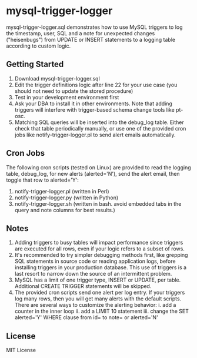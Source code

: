 # mysql-trigger-logger
mysql-trigger-logger.sql demonstrates how to use MySQL triggers to log the timestamp, user, SQL and a note for unexpected changes ("heisenbugs") from UPDATE or INSERT statements to a logging table according to custom logic.

## Getting Started

1. Download mysql-trigger-logger.sql
2. Edit the trigger definitions logic after line 22 for your use case (you should not need to update the stored procedure)
3. Test in your development environment first
4. Ask your DBA to install it in other environments. Note that adding triggers will interfere with trigger-based schema change tools like pt-osc.
5. Matching SQL queries will be inserted into the debug_log table. Either check that table periodically manually, or use one of the provided cron jobs like notify-trigger-logger.pl to send alert emails automatically.

## Cron Jobs

The following cron scripts (tested on Linux) are provided to read the logging table, debug_log, for new alerts (alerted='N'), send the alert email, then toggle that row to alerted='Y':

1. notify-trigger-logger.pl (written in Perl)
2. notify-trigger-logger.py (written in Python)
3. notify-trigger-logger.sh (written in bash. avoid embedded tabs in the query and note columns for best results.)

## Notes

1. Adding triggers to busy tables will impact performance since triggers are executed for all rows, even if your logic refers to a subset of rows.
2. It's recommended to try simpler debugging methods first, like grepping SQL statements in source code or reading application logs, before installing triggers in your production database. This use of triggers is a last resort to narrow down the source of an intermittent  problem.
3. MySQL has a limit of one trigger type, INSERT or UPDATE, per table. Additional CREATE TRIGGER statements will be skipped.
4. The provided cron scripts send one alert per log entry. If your triggers log many rows, then you will get many alerts with the default scripts. There are several ways to customize the alerting behavior:
 i. add a counter in the inner loop
 ii. add a LIMIT 10 statement
 iii. change the SET alerted='Y' WHERE clause from id= to note= or alerted='N'

## License

MIT License
